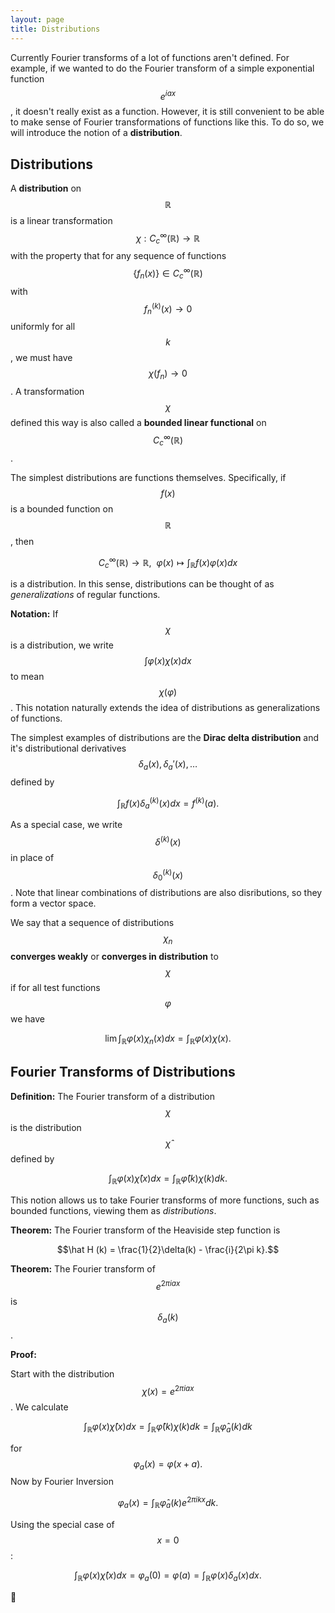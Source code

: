 ```yaml
---
layout: page
title: Distributions
---
```


Currently Fourier transforms of a lot of functions aren't defined.
For example, if we wanted to do the Fourier transform of a simple exponential function $$e^{i ax}$$, it doesn't really exist as a function.
However, it is still convenient to be able to make sense of Fourier transformations of functions like this.
To do so, we will introduce the notion of a **distribution**.

## Distributions

A **distribution** on $$\mathbb{R}$$ is a linear transformation $$\chi: C_c^{\infty}(\mathbb{R})\rightarrow \mathbb{R}$$ with the property that for any sequence of functions $$\{f_n(x)\}\in C_c^\infty(\mathbb{R})$$ with $$f_n^{(k)}(x)\rightarrow 0$$ uniformly for all $$k$$, we must have $$\chi(f_n)\rightarrow 0$$.
A transformation $$\chi$$ defined this way is also called a **bounded linear functional** on $$C_c^\infty(\mathbb{R})$$.

The simplest distributions are functions themselves.  Specifically, if $$f(x)$$ is a bounded function on $$\mathbb{R}$$, then 

$$ C_c^\infty(\mathbb{R})\rightarrow \mathbb{R},\ \ \varphi(x)\mapsto \int_{\mathbb R} f(x)\varphi(x)dx$$

is a distribution.  In this sense, distributions can be thought of as *generalizations* of regular functions.

**Notation:** If $$\chi$$ is a distribution, we write $$\int \varphi(x) \chi(x)dx$$ to mean $$\chi(\varphi)$$.  This notation naturally extends the idea of distributions as generalizations of functions.

The simplest examples of distributions are the **Dirac delta distribution** and it's distributional derivatives $$\delta_a(x),\delta_a'(x),\dots$$ defined by

$$\int_{\mathbb{R}} f(x)\delta_a^{(k)}(x) dx = f^{(k)}(a).$$

As a special case, we write $$\delta^{(k)}(x)$$ in place of $$\delta_0^{(k)}(x)$$.
Note that linear combinations of distributions are also disributions, so they form a vector space.

We say that a sequence of distributions $$\chi_n$$ **converges weakly** or **converges in distribution** to $$\chi$$ if for all test functions $$\varphi$$ we have

$$\lim \int_{\mathbb{R}} \varphi(x)\chi_n(x)dx = \int_{\mathbb{R}}\varphi(x)\chi(x).$$

## Fourier Transforms of Distributions

**Definition:** The Fourier transform of a distribution $$\chi$$ is the distribution $$\hat\chi$$ defined by

$$\int_{\mathbb{R}} \varphi(x)\hat{\chi}(x)dx = \int_{\mathbb{R}} \hat\varphi(k)\chi(k)dk.$$

This notion allows us to take Fourier transforms of more functions, such as bounded functions, viewing them as *distributions*.

**Theorem:** The Fourier transform of the Heaviside step function is

$$\hat H (k) = \frac{1}{2}\delta(k) - \frac{i}{2\pi k}.$$

**Theorem:** The Fourier transform of $$e^{2\pi i ax}$$ is $$\delta_a(k)$$.

**Proof:**

Start with the distribution $$\chi(x) = e^{2\pi i ax}$$.
We calculate

$$\int_{\mathbb R}\varphi(x)\hat{\chi}(x) dx = \int_{\mathbb R} \hat\varphi(k)\chi(k)dk = \int_{\mathbb R} \hat\varphi_a(k)dk$$

for $$\varphi_a(x) = \varphi(x+a).$$
Now by Fourier Inversion

$$\varphi_a(x) = \int_{\mathbb{R}}\hat\varphi_a(k)e^{2\pi i kx}dk.$$

Using the special case of $$x=0$$:

$$\int_{\mathbb R}\varphi(x)\hat{\chi}(x) dx = \varphi_a(0) = \varphi(a) = \int_{\mathbb R} \varphi(x)\delta_a(x)dx.$$

:black_square_button:



